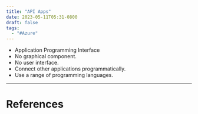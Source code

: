 ```yaml
---
title: "API Apps"
date: 2023-05-11T05:31-0800
draft: false
tags: 
  - "#Azure"
---
```

- Application Programming Interface
- No graphical component.
- No user interface.
- Connect other applications programmatically.
- Use a range of programming languages.

---
# References

